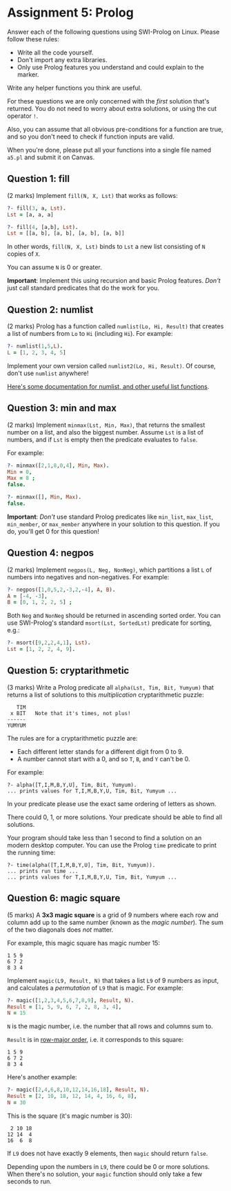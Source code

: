 # Assignment 5: Prolog

Answer each of the following questions using SWI-Prolog on Linux. Please
follow these rules:

- Write all the code yourself.
- Don't import any extra libraries.
- Only use Prolog features you understand and could explain to the marker. 

Write any helper functions you think are useful.

For these questions we are only concerned with the *first* solution that's
returned. You do not need to worry about extra solutions, or using the cut
operator `!`.

Also, you can assume that all obvious pre-conditions for a function are true,
and so you don't need to check if function inputs are valid.

When you're done, please put all your functions into a single file named
`a5.pl` and submit it on Canvas.


## Question 1: fill

(2 marks) Implement `fill(N, X, Lst)` that works as follows:

```prolog
?- fill(3, a, Lst).
Lst = [a, a, a]

?- fill(4, [a,b], Lst).
Lst = [[a, b], [a, b], [a, b], [a, b]]
```

In other words, `fill(N, X, Lst)` binds to `Lst` a new list
consisting of `N` copies of `X`.

You can assume `N` is 0 or greater.

**Important**: Implement this using recursion and basic Prolog features.
*Don't* just call standard predicates that do the work for you.


## Question 2: numlist

(2 marks) Prolog has a function called `numlist(Lo, Hi, Result)` that creates
a list of numbers from `Lo` to `Hi` (including `Hi`). For example:

```prolog
?- numlist(1,5,L).
L = [1, 2, 3, 4, 5]
```

Implement your own version called `numlist2(Lo, Hi, Result)`. Of course, don't
use `numlist` anywhere!

[Here's some documentation for numlist, and other useful list functions](http://www.swi-prolog.org/pldoc/man?section=lists).


## Question 3: min and max

(2 marks) Implement `minmax(Lst, Min, Max)`, that returns the smallest number
on a list, and also the biggest number. Assume `Lst` is a list of numbers, and
if `Lst` is empty then the predicate evaluates to `false`.

For example:

```prolog
?- minmax([2,1,8,0,4], Min, Max).
Min = 0,
Max = 8 ;
false.

?- minmax([], Min, Max).
false.
```

**Important**: *Don't* use standard Prolog predicates like `min_list`,
`max_list`, `min_member`, or `max_member` anywhere in your solution to this
question. If you do, you'll get 0 for this question!


## Question 4: negpos

(2 marks) Implement `negpos(L, Neg, NonNeg)`, which partitions a list `L` of
numbers into negatives and non-negatives. For example:

```prolog
?- negpos([1,0,5,2,-3,2,-4], A, B).
A = [-4, -3],
B = [0, 1, 2, 2, 5] ;
```

Both `Neg` and `NonNeg` should be returned in ascending sorted order. You can
use SWI-Prolog's standard `msort(Lst, SortedLst)` predicate for sorting, e.g.:

```prolog
?- msort([9,2,2,4,1], Lst).
Lst = [1, 2, 2, 4, 9].
```

## Question 5: cryptarithmetic

(3 marks) Write a Prolog predicate all `alpha(Lst, Tim, Bit, Yumyum)` that
returns a list of solutions to this *multiplication* cryptarithmetic puzzle:

```
   TIM
 x BIT   Note that it's times, not plus!
------
YUMYUM
```

The rules are for a cryptarithmetic puzzle are:

- Each different letter stands for a different digit from 0 to 9.
- A number cannot start with a 0, and so `T`, `B`, and `Y` can't be 0.

For example:

```
?- alpha([T,I,M,B,Y,U], Tim, Bit, Yumyum).
... prints values for T,I,M,B,Y,U, Tim, Bit, Yumyum ...
```

In your predicate please use the exact same ordering of letters as shown.

There could 0, 1, or more solutions. Your predicate should be able to find all
solutions.

Your program should take less than 1 second to find a solution on an modern
desktop computer. You can use the Prolog `time` predicate to print the running
time:

```
?- time(alpha([T,I,M,B,Y,U], Tim, Bit, Yumyum)).
... prints run time ...
... prints values for T,I,M,B,Y,U, Tim, Bit, Yumyum ...
```

## Question 6: magic square

(5 marks) A **3x3 magic square** is a grid of 9 numbers where each row and
column add up to the same number (known as the *magic number*). The sum of the
two diagonals does *not* matter.

For example, this magic square has magic number 15:

```
1 5 9
6 7 2
8 3 4
```

Implement `magic(L9, Result, N)` that takes a list `L9` of 9 numbers as input,
and calculates a *permutation* of `L9` that is magic. For example:

```prolog
?- magic([1,2,3,4,5,6,7,8,9], Result, N).
Result = [1, 5, 9, 6, 7, 2, 8, 3, 4],
N = 15
```

`N` is the magic number, i.e. the number that all rows and columns sum to.

`Result` is in [row-major order](https://en.wikipedia.org/wiki/Row-_and_column-major_order), i.e. it corresponds to this square:

```
1 5 9
6 7 2
8 3 4
```

Here's another example:

```prolog
?- magic([2,4,6,8,10,12,14,16,18], Result, N).
Result = [2, 10, 18, 12, 14, 4, 16, 6, 8],
N = 30
```

This is the square (it's magic number is 30):

```
 2 10 18
12 14  4
16  6  8
```

If `L9` does not have exactly 9 elements, then `magic` should return `false`.

Depending upon the numbers in `L9`, there could be 0 or more solutions. When
there's no solution, your `magic` function should only take a few seconds to
run.

